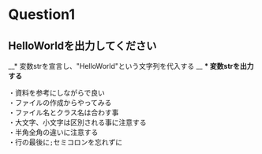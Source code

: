# Question1

## HelloWorldを出力してください

__* 変数strを宣言し、"HelloWorld"という文字列を代入する  __
__* 変数strを出力する__

・資料を参考にしながらで良い  
・ファイルの作成からやってみる  
・ファイル名とクラス名は合わす事  
・大文字、小文字は区別される事に注意する  
・半角全角の違いに注意する  
・行の最後に`;`セミコロンを忘れずに
